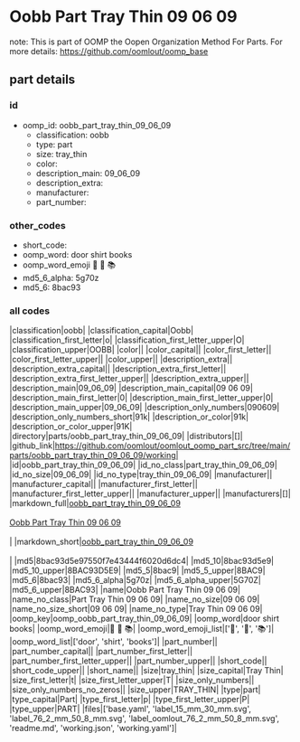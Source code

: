 # Oobb Part Tray Thin 09 06 09  

note: This is part of OOMP the Oopen Organization Method For Parts. For more details: https://github.com/oomlout/oomp_base

##  part details





### id
* oomp_id: oobb_part_tray_thin_09_06_09
  * classification: oobb
  * type: part
  * size: tray_thin
  * color: 
  * description_main: 09_06_09
  * description_extra: 
  * manufacturer: 
  * part_number: 

### other_codes
* short_code: 
* oomp_word: door shirt books
* oomp_word_emoji :door: :shirt: :books:
* md5_6_alpha: 5g70z
* md5_6: 8bac93

### all codes 
|classification|oobb|
|classification_capital|Oobb|
|classification_first_letter|o|
|classification_first_letter_upper|O|
|classification_upper|OOBB|
|color||
|color_capital||
|color_first_letter||
|color_first_letter_upper||
|color_upper||
|description_extra||
|description_extra_capital||
|description_extra_first_letter||
|description_extra_first_letter_upper||
|description_extra_upper||
|description_main|09_06_09|
|description_main_capital|09 06 09|
|description_main_first_letter|0|
|description_main_first_letter_upper|0|
|description_main_upper|09_06_09|
|description_only_numbers|090609|
|description_only_numbers_short|91k|
|description_or_color|91k|
|description_or_color_upper|91K|
|directory|parts/oobb_part_tray_thin_09_06_09|
|distributors|[]|
|github_link|https://github.com/oomlout/oomlout_oomp_part_src/tree/main/parts/oobb_part_tray_thin_09_06_09/working|
|id|oobb_part_tray_thin_09_06_09|
|id_no_class|part_tray_thin_09_06_09|
|id_no_size|09_06_09|
|id_no_type|tray_thin_09_06_09|
|manufacturer||
|manufacturer_capital||
|manufacturer_first_letter||
|manufacturer_first_letter_upper||
|manufacturer_upper||
|manufacturers|[]|
|markdown_full|[oobb_part_tray_thin_09_06_09](https://github.com/oomlout/oomlout_oomp_part_src/tree/main/parts/oobb_part_tray_thin_09_06_09/working)<br>[](https://github.com/oomlout/oomlout_oomp_part_src/tree/main/parts/oobb_part_tray_thin_09_06_09/working)<br>[Oobb Part Tray Thin 09 06 09](https://github.com/oomlout/oomlout_oomp_part_src/tree/main/parts/oobb_part_tray_thin_09_06_09/working)<br><br>|
|markdown_short|[oobb_part_tray_thin_09_06_09](https://github.com/oomlout/oomlout_oomp_part_src/tree/main/parts/oobb_part_tray_thin_09_06_09/working)<br><br>|
|md5|8bac93d5e97550f7e43444f6020d6dc4|
|md5_10|8bac93d5e9|
|md5_10_upper|8BAC93D5E9|
|md5_5|8bac9|
|md5_5_upper|8BAC9|
|md5_6|8bac93|
|md5_6_alpha|5g70z|
|md5_6_alpha_upper|5G70Z|
|md5_6_upper|8BAC93|
|name|Oobb Part Tray Thin 09 06 09|
|name_no_class|Part Tray Thin 09 06 09|
|name_no_size|09 06 09|
|name_no_size_short|09 06 09|
|name_no_type|Tray Thin 09 06 09|
|oomp_key|oomp_oobb_part_tray_thin_09_06_09|
|oomp_word|door shirt books|
|oomp_word_emoji|:door: :shirt: :books:|
|oomp_word_emoji_list|[':door:', ':shirt:', ':books:']|
|oomp_word_list|['door', 'shirt', 'books']|
|part_number||
|part_number_capital||
|part_number_first_letter||
|part_number_first_letter_upper||
|part_number_upper||
|short_code||
|short_code_upper||
|short_name||
|size|tray_thin|
|size_capital|Tray Thin|
|size_first_letter|t|
|size_first_letter_upper|T|
|size_only_numbers||
|size_only_numbers_no_zeros||
|size_upper|TRAY_THIN|
|type|part|
|type_capital|Part|
|type_first_letter|p|
|type_first_letter_upper|P|
|type_upper|PART|
|files|['base.yaml', 'label_15_mm_30_mm.svg', 'label_76_2_mm_50_8_mm.svg', 'label_oomlout_76_2_mm_50_8_mm.svg', 'readme.md', 'working.json', 'working.yaml']|
